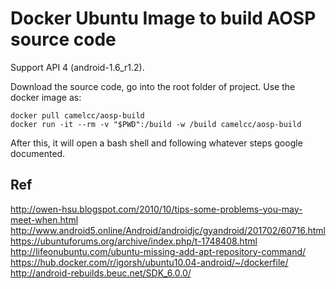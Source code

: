 Docker Ubuntu Image to build AOSP source code
====

Support API 4 (android-1.6_r1.2).

Download the source code, go into the root folder of project. Use the docker image as:

```shell
docker pull camelcc/aosp-build
docker run -it --rm -v "$PWD":/build -w /build camelcc/aosp-build 
```

After this, it will open a bash shell and following whatever steps google documented.


## Ref

http://owen-hsu.blogspot.com/2010/10/tips-some-problems-you-may-meet-when.html
http://www.android5.online/Android/androidjc/gyandroid/201702/60716.html
https://ubuntuforums.org/archive/index.php/t-1748408.html
http://lifeonubuntu.com/ubuntu-missing-add-apt-repository-command/
https://hub.docker.com/r/igorsh/ubuntu10.04-android/~/dockerfile/
http://android-rebuilds.beuc.net/SDK_6.0.0/